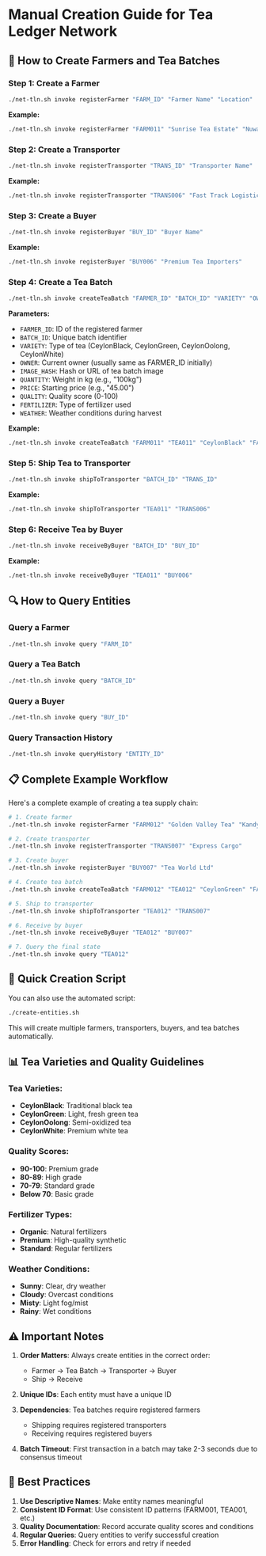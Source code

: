 # Manual Creation Guide for Tea Ledger Network

## 🌱 How to Create Farmers and Tea Batches

### **Step 1: Create a Farmer**

```bash
./net-tln.sh invoke registerFarmer "FARM_ID" "Farmer Name" "Location"
```

**Example:**

```bash
./net-tln.sh invoke registerFarmer "FARM011" "Sunrise Tea Estate" "Nuwara Eliya"
```

### **Step 2: Create a Transporter**

```bash
./net-tln.sh invoke registerTransporter "TRANS_ID" "Transporter Name"
```

**Example:**

```bash
./net-tln.sh invoke registerTransporter "TRANS006" "Fast Track Logistics"
```

### **Step 3: Create a Buyer**

```bash
./net-tln.sh invoke registerBuyer "BUY_ID" "Buyer Name"
```

**Example:**

```bash
./net-tln.sh invoke registerBuyer "BUY006" "Premium Tea Importers"
```

### **Step 4: Create a Tea Batch**

```bash
./net-tln.sh invoke createTeaBatch "FARMER_ID" "BATCH_ID" "VARIETY" "OWNER" "IMAGE_HASH" "QUANTITY" "PRICE" "QUALITY" "FERTILIZER" "WEATHER"
```

**Parameters:**

- `FARMER_ID`: ID of the registered farmer
- `BATCH_ID`: Unique batch identifier
- `VARIETY`: Type of tea (CeylonBlack, CeylonGreen, CeylonOolong, CeylonWhite)
- `OWNER`: Current owner (usually same as FARMER_ID initially)
- `IMAGE_HASH`: Hash or URL of tea batch image
- `QUANTITY`: Weight in kg (e.g., "100kg")
- `PRICE`: Starting price (e.g., "45.00")
- `QUALITY`: Quality score (0-100)
- `FERTILIZER`: Type of fertilizer used
- `WEATHER`: Weather conditions during harvest

**Example:**

```bash
./net-tln.sh invoke createTeaBatch "FARM011" "TEA011" "CeylonBlack" "FARM011" "hash_tea011" "100kg" "45.00" "95" "Organic" "Sunny"
```

### **Step 5: Ship Tea to Transporter**

```bash
./net-tln.sh invoke shipToTransporter "BATCH_ID" "TRANS_ID"
```

**Example:**

```bash
./net-tln.sh invoke shipToTransporter "TEA011" "TRANS006"
```

### **Step 6: Receive Tea by Buyer**

```bash
./net-tln.sh invoke receiveByBuyer "BATCH_ID" "BUY_ID"
```

**Example:**

```bash
./net-tln.sh invoke receiveByBuyer "TEA011" "BUY006"
```

## 🔍 How to Query Entities

### **Query a Farmer**

```bash
./net-tln.sh invoke query "FARM_ID"
```

### **Query a Tea Batch**

```bash
./net-tln.sh invoke query "BATCH_ID"
```

### **Query a Buyer**

```bash
./net-tln.sh invoke query "BUY_ID"
```

### **Query Transaction History**

```bash
./net-tln.sh invoke queryHistory "ENTITY_ID"
```

## 📋 Complete Example Workflow

Here's a complete example of creating a tea supply chain:

```bash
# 1. Create farmer
./net-tln.sh invoke registerFarmer "FARM012" "Golden Valley Tea" "Kandy"

# 2. Create transporter
./net-tln.sh invoke registerTransporter "TRANS007" "Express Cargo"

# 3. Create buyer
./net-tln.sh invoke registerBuyer "BUY007" "Tea World Ltd"

# 4. Create tea batch
./net-tln.sh invoke createTeaBatch "FARM012" "TEA012" "CeylonGreen" "FARM012" "hash_tea012" "75kg" "35.00" "92" "Organic" "Cloudy"

# 5. Ship to transporter
./net-tln.sh invoke shipToTransporter "TEA012" "TRANS007"

# 6. Receive by buyer
./net-tln.sh invoke receiveByBuyer "TEA012" "BUY007"

# 7. Query the final state
./net-tln.sh invoke query "TEA012"
```

## 🚀 Quick Creation Script

You can also use the automated script:

```bash
./create-entities.sh
```

This will create multiple farmers, transporters, buyers, and tea batches automatically.

## 📊 Tea Varieties and Quality Guidelines

### **Tea Varieties:**

- **CeylonBlack**: Traditional black tea
- **CeylonGreen**: Light, fresh green tea
- **CeylonOolong**: Semi-oxidized tea
- **CeylonWhite**: Premium white tea

### **Quality Scores:**

- **90-100**: Premium grade
- **80-89**: High grade
- **70-79**: Standard grade
- **Below 70**: Basic grade

### **Fertilizer Types:**

- **Organic**: Natural fertilizers
- **Premium**: High-quality synthetic
- **Standard**: Regular fertilizers

### **Weather Conditions:**

- **Sunny**: Clear, dry weather
- **Cloudy**: Overcast conditions
- **Misty**: Light fog/mist
- **Rainy**: Wet conditions

## ⚠️ Important Notes

1. **Order Matters**: Always create entities in the correct order:

   - Farmer → Tea Batch → Transporter → Buyer
   - Ship → Receive

2. **Unique IDs**: Each entity must have a unique ID

3. **Dependencies**: Tea batches require registered farmers

   - Shipping requires registered transporters
   - Receiving requires registered buyers

4. **Batch Timeout**: First transaction in a batch may take 2-3 seconds due to consensus timeout

## 🎯 Best Practices

1. **Use Descriptive Names**: Make entity names meaningful
2. **Consistent ID Format**: Use consistent ID patterns (FARM001, TEA001, etc.)
3. **Quality Documentation**: Record accurate quality scores and conditions
4. **Regular Queries**: Query entities to verify successful creation
5. **Error Handling**: Check for errors and retry if needed
